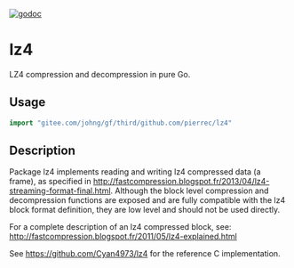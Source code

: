 [![godoc](https://godoc.org/github.com/pierrec/lz4?status.png)](https://godoc.org/github.com/pierrec/lz4)

# lz4
LZ4 compression and decompression in pure Go.

## Usage

```go
import "gitee.com/johng/gf/third/github.com/pierrec/lz4"
```

## Description
Package lz4 implements reading and writing lz4 compressed data (a frame),
as specified in http://fastcompression.blogspot.fr/2013/04/lz4-streaming-format-final.html.
Although the block level compression and decompression functions are exposed and are fully compatible
with the lz4 block format definition, they are low level and should not be used directly.

For a complete description of an lz4 compressed block, see:
http://fastcompression.blogspot.fr/2011/05/lz4-explained.html

See https://github.com/Cyan4973/lz4 for the reference C implementation.

